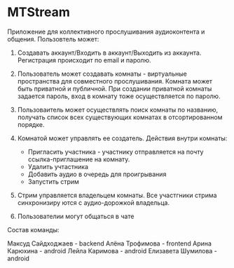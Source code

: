 # MTStream
Приложение для коллективного прослушивания аудиоконтента и общения.
Пользовтель может:

1. Создавать аккаунт/Входить в аккаунт/Выходить из аккаунта.
   Регистрация происходит по email и паролю.

2. Пользователь может создавать комнаты - виртуальные пространства для совместного прослушивания.
   Комната может быть приватной и публичной. При создании приватной комнаты задается пароль, вход в комнату тоже осуществляется по паролю.

3. Пользоваитель может осуществлять поиск комнаты по названию, получать список всех существующих комнатах в отсортированном порядке. 

4. Комнатой может управлять ее создатель. Действия внутри комнаты:
   - Пригласить участника - участнику отправляется на почту ссылка-приглашение на комнату.
   - Удалить учтастника
   - Добавить аудио в очередь для проигрывания
   - Запустить стрим

6. Стрим управляется владельцем комнаты. Все участгники стрима синхронизиру
   ются с аудио-дорожкой владельца.

7. Пользователии могут общаться в чате

Состав команды:

Максуд Сайдходжаев - backend
Алёна Трофимова - frontend
Арина Карюхина - android
Лейла Каримова - android
Елизавета Шумилова - android

